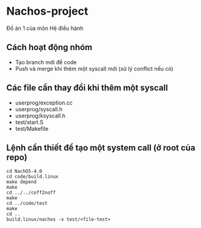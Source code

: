 # Nachos-project
Đồ án 1 của môn Hệ điều hành

## Cách hoạt động nhóm
- Tạo branch mới để code
- Push và merge khi thêm một syscall mới (xử lý conflict nếu có)

## Các file cần thay đổi khi thêm một syscall
* userprog/exception.cc
* userprog/syscall.h
* userprog/ksyscall.h
* test/start.S
* test/Makefile

## Lệnh cần thiết để tạo một system call (ở root của repo)
```
cd NachOS-4.0
cd code/build.linux
make depend
make
cd ../../coff2noff
make
cd ../code/test
make
cd ..
build.linux/nachos -x test/<file-test>

```

